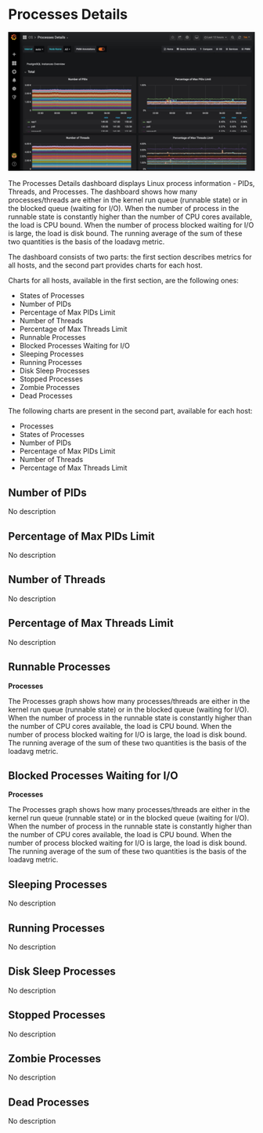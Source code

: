 # Processes Details

![image](../_images/PMM_Processes_Details.jpg)

The Processes Details dashboard displays Linux process information - PIDs, Threads, and Processes.  The dashboard shows how many processes/threads are either in the kernel run queue (runnable state) or in the blocked queue (waiting for I/O). When the number of process in the runnable state is constantly higher than the number of CPU cores available, the load is CPU bound. When the number of process blocked waiting for I/O is large, the load is disk bound. The running average of the sum of these two quantities is the basis of the loadavg metric.

The dashboard consists of two parts: the first section describes metrics for all hosts, and the second part provides charts for each host.

Charts for all hosts, available in the first section, are the following ones:

* States of Processes
* Number of PIDs
* Percentage of Max PIDs Limit
* Number of Threads
* Percentage of Max Threads Limit
* Runnable Processes
* Blocked Processes Waiting for I/O
* Sleeping Processes
* Running Processes
* Disk Sleep Processes
* Stopped Processes
* Zombie Processes
* Dead Processes

The following charts are present in the second part, available for each host:

* Processes
* States of Processes
* Number of PIDs
* Percentage of Max PIDs Limit
* Number of Threads
* Percentage of Max Threads Limit

## Number of PIDs

No description

## Percentage of Max PIDs Limit

No description

## Number of Threads

No description

## Percentage of Max Threads Limit

No description

## Runnable Processes

**Processes**

The Processes graph shows how many processes/threads are either in the kernel run queue (runnable state) or in the blocked queue (waiting for I/O).  When the number of process in the runnable state is constantly higher than the number of CPU cores available, the load is CPU bound.  When the number of process blocked waiting for I/O is large, the load is disk bound.  The running average of the sum of these two quantities is the basis of the loadavg metric.

## Blocked Processes Waiting for I/O

**Processes**

The Processes graph shows how many processes/threads are either in the kernel run queue (runnable state) or in the blocked queue (waiting for I/O).  When the number of process in the runnable state is constantly higher than the number of CPU cores available, the load is CPU bound.  When the number of process blocked waiting for I/O is large, the load is disk bound.  The running average of the sum of these two quantities is the basis of the loadavg metric.

## Sleeping Processes

No description

## Running Processes

No description

## Disk Sleep Processes

No description

## Stopped Processes

No description

## Zombie Processes

No description

## Dead Processes

No description
